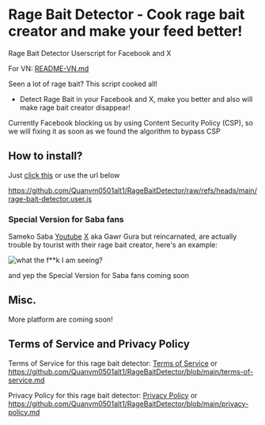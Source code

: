 # Rage Bait Detector - Cook rage bait creator and make your feed better!
Rage Bait Detector Userscript for Facebook and X

For VN: [README-VN.md](https://github.com/Quanvm0501alt1/RageBaitDetector/blob/main/README-VN.md)

Seen a lot of rage bait? This script cooked all!
- Detect Rage Bait in your Facebook and X, make you better and also will make rage bait creator disappear!

Currently Facebook blocking us by using Content Security Policy (CSP), so we will fixing it as soon as we found the algorithm to bypass CSP
## How to install?
Just [click this](https://github.com/Quanvm0501alt1/RageBaitDetector/raw/refs/heads/main/rage-bait-detector.user.js) or use the url below

https://github.com/Quanvm0501alt1/RageBaitDetector/raw/refs/heads/main/rage-bait-detector.user.js
### Special Version for Saba fans
Sameko Saba [Youtube](https://www.youtube.com/@SamekoSaba) [X](https://x.com/samekosaba) aka Gawr Gura but reincarnated, are actually trouble by tourist with their rage bait creator, here's an example:

![what the f**k I am seeing?](https://github.com/user-attachments/assets/544f2a21-df8a-4348-9b18-271f25293e71)

and yep the Special Version for Saba fans coming soon

## Misc.
More platform are coming soon!

## Terms of Service and Privacy Policy
Terms of Service for this rage bait detector: [Terms of Service](github.com/Quanvm0501alt1/RageBaitDetector/blob/main/terms-of-service.md)
or https://github.com/Quanvm0501alt1/RageBaitDetector/blob/main/terms-of-service.md

Privacy Policy for this rage bait detector: [Privacy Policy](https://github.com/Quanvm0501alt1/RageBaitDetector/blob/main/privacy-policy.md)
or https://github.com/Quanvm0501alt1/RageBaitDetector/blob/main/privacy-policy.md

